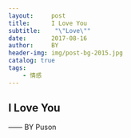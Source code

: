 ```yaml
---
layout:     post
title:      I Love You
subtitle:    "\"Love\""
date:       2017-08-16
author:     BY
header-img: img/post-bg-2015.jpg
catalog: true
tags:
    - 情感
---
```




## I Love You 

—— BY Puson
